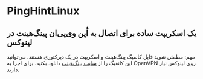 # PingHintLinux
## یک اسکریپت ساده برای اتصال به اُپن وی‌پی‌ان پینگ‌هینت در لینوکس

مهم: مطمئن شوید فایل کانفیگ پینگ‌هینت و اسکریپت در یک دیرکتوری هستند.
می‌توانید این کانفیگ را از [سایت پینگ‌هینت](https://www.pinghint.ir/instruction/windows/open/) دانلود بکنید.
برای اجرا به OpenVPN روی لینوکس نیاز دارید.

